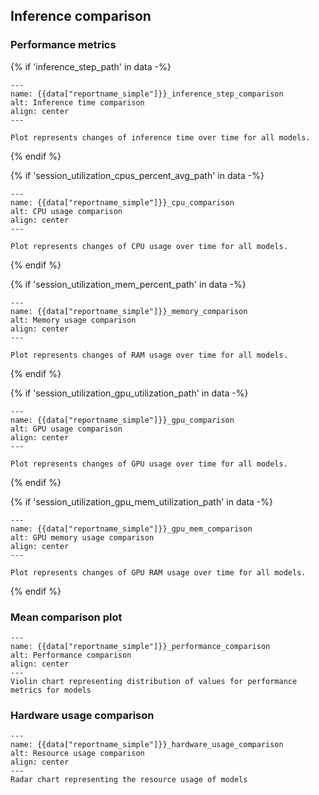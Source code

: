 ## Inference comparison

### Performance metrics

{% if 'inference_step_path' in data -%}
```{figure} {{data["inference_step_path"]}}
---
name: {{data["reportname_simple"]}}_inference_step_comparison
alt: Inference time comparison
align: center
---

Plot represents changes of inference time over time for all models.
```
{% endif %}

{% if 'session_utilization_cpus_percent_avg_path' in data -%}
```{figure} {{data["session_utilization_cpus_percent_avg_path"]}}
---
name: {{data["reportname_simple"]}}_cpu_comparison
alt: CPU usage comparison
align: center
---

Plot represents changes of CPU usage over time for all models.
```
{% endif %}

{% if 'session_utilization_mem_percent_path' in data -%}
```{figure} {{data["session_utilization_mem_percent_path"]}}
---
name: {{data["reportname_simple"]}}_memory_comparison
alt: Memory usage comparison
align: center
---

Plot represents changes of RAM usage over time for all models.
```
{% endif %}

{% if 'session_utilization_gpu_utilization_path' in data -%}
```{figure} {{data["session_utilization_gpu_utilization_path"]}}
---
name: {{data["reportname_simple"]}}_gpu_comparison
alt: GPU usage comparison
align: center
---

Plot represents changes of GPU usage over time for all models.
```
{% endif %}

{% if 'session_utilization_gpu_mem_utilization_path' in data -%}
```{figure} {{data["session_utilization_gpu_mem_utilization_path"]}}
---
name: {{data["reportname_simple"]}}_gpu_mem_comparison
alt: GPU memory usage comparison
align: center
---

Plot represents changes of GPU RAM usage over time for all models.
```
{% endif %}

### Mean comparison plot

```{figure} {{data["meanperformancepath"]}}
---
name: {{data["reportname_simple"]}}_performance_comparison
alt: Performance comparison
align: center
---
Violin chart representing distribution of values for performance metrics for models
```

### Hardware usage comparison

```{figure} {{data["hardwareusagepath"]}}
---
name: {{data["reportname_simple"]}}_hardware_usage_comparison
alt: Resource usage comparison
align: center
---
Radar chart representing the resource usage of models
```


